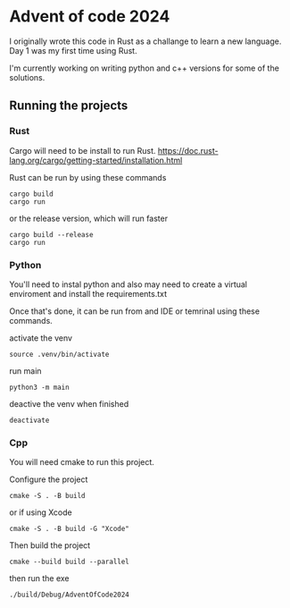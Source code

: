 # Advent of code 2024

I originally wrote this code in Rust as a challange to learn a new language. Day 1 was my first time using Rust.

I'm currently working on writing python and c++ versions for some of the solutions.

## Running the projects

### Rust
Cargo will need to be install to run Rust.
https://doc.rust-lang.org/cargo/getting-started/installation.html

Rust can be run by using these commands
```
cargo build
cargo run
```
or the release version, which will run faster
```
cargo build --release
cargo run
```

### Python
You'll need to instal python and also may need to create a virtual enviroment and install the requirements.txt

Once that's done, it can be run from and IDE or temrinal using these commands.

activate the venv
```
source .venv/bin/activate
```

run main

```
python3 -m main
```

deactive the venv when finished
```
deactivate
```

### Cpp
You will need cmake to run this project.

Configure the project
```
cmake -S . -B build
```
or if using Xcode
```
cmake -S . -B build -G "Xcode"
```

Then build the project
```
cmake --build build --parallel
```

then run the exe
```
./build/Debug/AdventOfCode2024 
```
